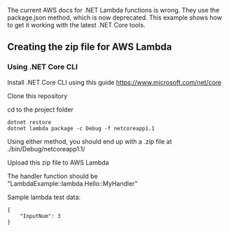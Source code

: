 The current AWS docs for .NET Lambda functions is wrong. They use the package.json method, which is now deprecated.
This example shows how to get it working with the latest .NET Core tools.

## Creating the zip file for AWS Lambda

### Using .NET Core CLI
Install .NET Core CLI using this guide https://www.microsoft.com/net/core

Clone this repository

cd to the project folder

```
dotnet restore
dotnet lambda package -c Debug -f netcoreapp1.1
```

Using either method, you should end up with a .zip file at ./bin/Debug/netcoreapp1.1/

Upload this zip file to AWS Lambda

The handler function should be "LambdaExample::lambda.Hello::MyHandler"

Sample lambda test data:

```
{
    "InputNum": 3
}
```